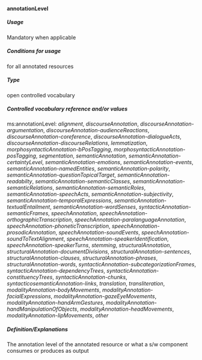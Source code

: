 #### annotationLevel
##### Usage
Mandatory when applicable
##### Conditions for usage
for all annotated resources
##### Type
open controlled vocabulary
##### Controlled vocabulary reference and/or values
ms:annotationLevel: _alignment_, _discourseAnnotation_, _discourseAnnotation-argumentation_, _discourseAnnotation-audienceReactions_, _discourseAnnotation-coreference_, _discourseAnnotation-dialogueActs_, _discourseAnnotation-discourseRelations_, _lemmatization_, _morphosyntacticAnnotation-bPosTagging_, _morphosyntacticAnnotation-posTagging_, _segmentation_, _semanticAnnotation_, _semanticAnnotation-certaintyLevel_, _semanticAnnotation-emotions_, _semanticAnnotation-events_, _semanticAnnotation-namedEntities_, _semanticAnnotation-polarity_, _semanticAnnotation-questionTopicalTarget_, _semanticAnnotation-readabilty_, _semanticAnnotation-semanticClasses_, _semanticAnnotation-semanticRelations_, _semanticAnnotation-semanticRoles_, _semanticAnnotation-speechActs_, _semanticAnnotation-subjectivity_, _semanticAnnotation-temporalExpressions_, _semanticAnnotation-textualEntailment_, _semanticAnnotation-wordSenses_, _syntacticAnnotation-semanticFrames_, _speechAnnotation_, _speechAnnotation-orthographicTranscription_, _speechAnnotation-paralanguageAnnotation_, _speechAnnotation-phoneticTranscription_, _speechAnnotation-prosodicAnnotation_, _speechAnnotation-soundEvents_, _speechAnnotation-soundToTextAlignment_, _speechAnnotation-speakerIdentification_, _speechAnnotation-speakerTurns_, _stemming_, _structuralAnnotation_, _structuralAnnotation-documentDivisions_, _structuralAnnotation-sentences_, _structuralAnnotation-clauses_, _structuralAnnotation-phrases_, _structuralAnnotation-words_, _syntacticAnnotation-subcategorizationFrames_, _syntacticAnnotation-dependencyTrees_, _syntacticAnnotation-constituencyTrees_, _syntacticAnnotation-chunks_, _syntacticosemanticAnnotation-links_, _translation_, _transliteration_, _modalityAnnotation-bodyMovements_, _modalityAnnotation-facialExpressions_, _modalityAnnotation-gazeEyeMovements_, _modalityAnnotation-handArmGestures_, _modalityAnnotation-handManipulationOfObjects_, _modalityAnnotation-headMovements_, _modalityAnnotation-lipMovements_, _other_
##### Definition/Explanations
The annotation level of the annotated resource or what a s/w component consumes or produces as output
